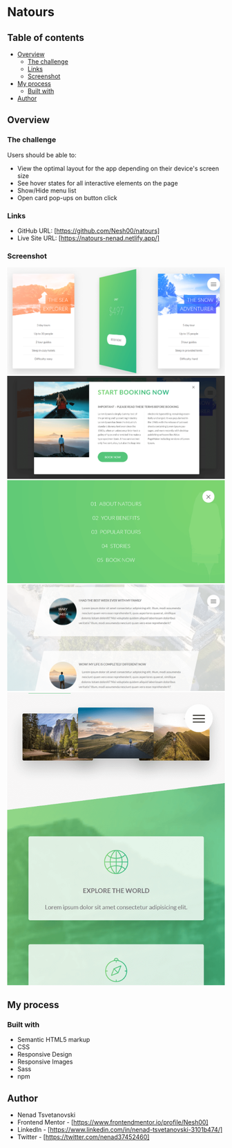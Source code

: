 # Natours

## Table of contents

- [Overview](#overview)
  - [The challenge](#the-challenge)
  - [Links](#links)
  - [Screenshot](#screenshot)
- [My process](#my-process)
  - [Built with](#built-with)
- [Author](#author)

## Overview

### The challenge

Users should be able to:

- View the optimal layout for the app depending on their device's screen size
- See hover states for all interactive elements on the page
- Show/Hide menu list
- Open card pop-ups on button click

### Links

- GitHub URL: [https://github.com/Nesh00/natours]
- Live Site URL: [https://natours-nenad.netlify.app/]

### Screenshot

![](./design/book-card.png)
![](./design/card-popup.png)
![](./design/menu.png)
![](./design/stories.png)
![](./design/mobile-design.png)

## My process

### Built with

- Semantic HTML5 markup
- CSS
- Responsive Design
- Responsive Images
- Sass
- npm

## Author

- Nenad Tsvetanovski
- Frontend Mentor - [https://www.frontendmentor.io/profile/Nesh00]
- LinkedIn - [https://www.linkedin.com/in/nenad-tsvetanovski-3101b474/]
- Twitter - [https://twitter.com/nenad37452460]
